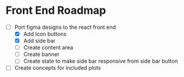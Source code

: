 # Front End Roadmap

- [ ] Port figma designs to the react front end
    - [X] Add Icon buttons
    - [X] Add side bar
    - [ ] Create content area
    - [ ] Create banner
    - [ ] Create state to make side bar responsive from side bar button

- [ ] Create concepts for included plots